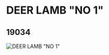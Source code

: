 # DEER LAMB "NO 1"
## 19034
![DEER LAMB "NO 1"](https://lc-www-live-s.legocdn.com/media/bricks/5/2/6094178.jpg)